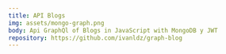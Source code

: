```yaml
---
title: API Blogs
img: assets/mongo-graph.png
body: Api GraphQl of Blogs in JavaScript with MongoDB y JWT
repository: https://github.com/ivanldz/graph-blog
---
```

